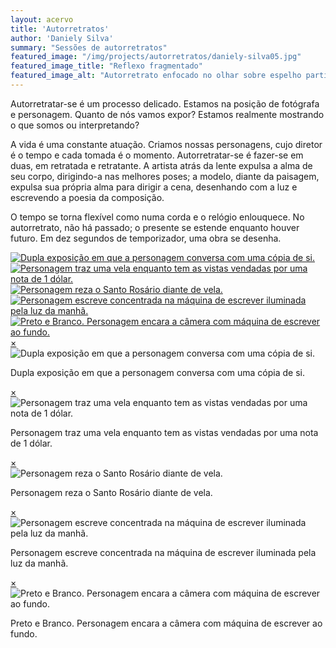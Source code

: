 ```yaml
---
layout: acervo
title: 'Autorretratos'
author: 'Daniely Silva'
summary: "Sessões de autorretratos"
featured_image: "/img/projects/autorretratos/daniely-silva05.jpg"
featured_image_title: "Reflexo fragmentado"
featured_image_alt: "Autorretrato enfocado no olhar sobre espelho partido"
---
```


Autorretratar-se é um processo delicado. Estamos na posição de fotógrafa e personagem. Quanto de nós vamos expor? Estamos realmente mostrando o que somos ou interpretando?

A vida é uma constante atuação. Criamos nossas personagens, cujo diretor é o tempo e cada tomada é o momento. Autorretratar-se é fazer-se em duas, em retratada e retratante. A artista atrás da lente expulsa a alma de seu corpo, dirigindo-a nas melhores poses; a modelo, diante da paisagem, expulsa sua própria alma para dirigir a cena, desenhando com a luz e escrevendo a poesia da composição.

O tempo se torna flexível como numa corda e o relógio enlouquece. No autorretrato, não há passado; o presente se estende enquanto houver futuro. Em dez segundos de temporizador, uma obra se desenha.

<div hidden>

![Duas de mim](/img/projects/autorretratos/daniely-silva02.jpg "Dupla exposição em que a personagem conversa com uma cópia de si.")

![Vil metal](/img/projects/autorretratos/daniely-silva03.jpg "Personagem traz uma vela enquanto tem as vistas vendadas por uma nota de 1 dólar.")

![Salve Rainha](/img/projects/autorretratos/daniely-silva04.jpg "Personagem reza o Santo Rosário diante de vela.")

![Sobre a máquina](/img/projects/autorretratos/daniely-silva07.jpg "Personagem escreve concentrada na máquina de escrever iluminada pela luz da manhã.")

![Olhar](/img/projects/autorretratos/daniely-silva08.jpg "Preto e Branco. Personagem encara a câmera com máquina de escrever ao fundo.")
</div>

<section class="galeria">

  <div class="item"><a href="#imagem1"><img src="/img/projects/autorretratos/daniely-silva02.jpg" alt="Dupla exposição em que a personagem conversa com uma cópia de si." title="Duas de mim" /></a></div>
  <div class="item"><a href="#imagem2"><img src="/img/projects/autorretratos/daniely-silva03.jpg" alt="Personagem traz uma vela enquanto tem as vistas vendadas por uma nota de 1 dólar." title="Vil metal" /></a></div>
  <div class="item"><a href="#imagem3"><img src="/img/projects/autorretratos/daniely-silva04.jpg" alt="Personagem reza o Santo Rosário diante de vela." title="Salve Rainha" /></a></div>
  <div class="item"><a href="#imagem4"><img src="/img/projects/autorretratos/daniely-silva07.jpg" alt="Personagem escreve concentrada na máquina de escrever iluminada pela luz da manhã." title="Sobre a máquina" /></a></div>
  <div class="item"><a href="#imagem5"><img src="/img/projects/autorretratos/daniely-silva08.jpg" alt="Preto e Branco. Personagem encara a câmera com máquina de escrever ao fundo." title="Olhar" /></a></div>

</section>

<div class="lightboxes">

  <div class="lightbox" id="imagem1"><a href="#" class="fechar">&times;</a><div class="conteudo"><img src="/img/projects/autorretratos/daniely-silva02.jpg" alt="Dupla exposição em que a personagem conversa com uma cópia de si." title="Duas de mim" /><p>Dupla exposição em que a personagem conversa com uma cópia de si.</p></div></div>
  <div class="lightbox" id="imagem2"><a href="#" class="fechar">&times;</a><div class="conteudo"><img src="/img/projects/autorretratos/daniely-silva03.jpg" alt="Personagem traz uma vela enquanto tem as vistas vendadas por uma nota de 1 dólar." title="Vil metal" /><p>Personagem traz uma vela enquanto tem as vistas vendadas por uma nota de 1 dólar.</p></div></div>
  <div class="lightbox" id="imagem3"><a href="#" class="fechar">&times;</a><div class="conteudo"><img src="/img/projects/autorretratos/daniely-silva04.jpg" alt="Personagem reza o Santo Rosário diante de vela." title="Salve Rainha" /><p>Personagem reza o Santo Rosário diante de vela.</p></div></div>
  <div class="lightbox" id="imagem4"><a href="#" class="fechar">&times;</a><div class="conteudo"><img src="/img/projects/autorretratos/daniely-silva07.jpg" alt="Personagem escreve concentrada na máquina de escrever iluminada pela luz da manhã." title="Sobre a máquina" /><p>Personagem escreve concentrada na máquina de escrever iluminada pela luz da manhã.</p></div></div>
  <div class="lightbox" id="imagem5"><a href="#" class="fechar">&times;</a><div class="conteudo"><img src="/img/projects/autorretratos/daniely-silva08.jpg" alt="Preto e Branco. Personagem encara a câmera com máquina de escrever ao fundo." title="Olhar" /><p>Preto e Branco. Personagem encara a câmera com máquina de escrever ao fundo.</p></div></div>

</div>
